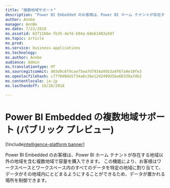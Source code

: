 ```yaml
---
title: "複数地域サポート"
description: "Power BI Embedded のお客様は、Power BI ホーム テナントが存在する地域以外の地域を含む複数地域で容量を購入できます。"
author: Annbe
manager: AnnBe
ms.date: 7/22/2018
ms.assetid: 6371166e-fb35-4e7d-b94a-68e61483a58f
ms.topic: article
ms.prod: 
ms.service: business-applications
ms.technology: 
ms.author: Annbe
audience: Admin
ms.translationtype: HT
ms.sourcegitcommit: d65d9c6f9cae75ea7d7934a95b3a9f67a9e10fe3
ms.openlocfilehash: c7770d0de5734a0c26e129249925ba60339a7db2
ms.contentlocale: ja-jp
ms.lasthandoff: 10/26/2018

---
```

#  <a name="multi-region-support-for-power-bi-embedded-public-preview"></a>Power BI Embedded の複数地域サポート (パブリック プレビュー) 

[!include[intelligence-platform banner](../../includes/intelligence-platform.md)]




Power BI Embedded のお客様は、Power BI ホーム テナントが存在する地域以外の地域を含む複数地域で容量を購入できます。 この機能により、お客様はワークスペースとワークスペース内のすべてのデータを特定の地域に割り当てて、データがその地域内にとどまるようにすることができるため、データが置かれる場所を制御できます。

